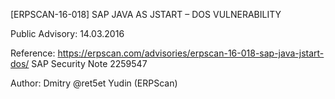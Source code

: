 [ERPSCAN-16-018] SAP JAVA AS JSTART – DOS VULNERABILITY

Public Advisory: 14.03.2016

Reference: https://erpscan.com/advisories/erpscan-16-018-sap-java-jstart-dos/
		   SAP Security Note 2259547
		   
Author:	Dmitry @ret5et Yudin (ERPScan) 
